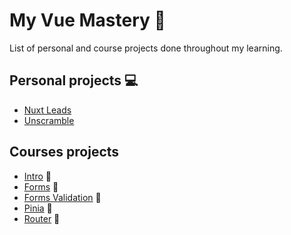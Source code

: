 # My Vue Mastery 💚
List of personal and course projects done throughout my learning.

## Personal projects 💻
- [Nuxt Leads](https://github.com/barcellos-pedro/projeto-vue-nuxt-leads)
- [Unscramble](https://github.com/barcellos-pedro/vue-unscramble)

## Courses projects
- [Intro](https://github.com/barcellos-pedro/real-world-vue-3) 📗
- [Forms](https://github.com/barcellos-pedro/vue-3-forms) 📝
- [Forms Validation](https://github.com/barcellos-pedro/vue-3-forms-validation) 📝
- [Pinia](https://github.com/barcellos-pedro/vue-pinia) 🍍
- [Router](https://github.com/barcellos-pedro/vue-router) 🔀
